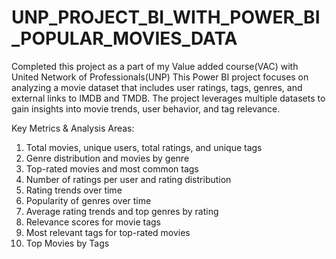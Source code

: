 # UNP_PROJECT_BI_WITH_POWER_BI_POPULAR_MOVIES_DATA

Completed this project as a part of my Value added course(VAC) with United Network of Professionals(UNP)
This Power BI project focuses on analyzing a movie dataset that includes user ratings, tags, genres, and external links to IMDB and TMDB. The project leverages multiple datasets to gain insights into movie trends, user behavior, and tag relevance.

Key Metrics & Analysis Areas:
1) Total movies, unique users, total ratings, and unique tags
2) Genre distribution and movies by genre
3) Top-rated movies and most common tags
4) Number of ratings per user and rating distribution
5) Rating trends over time
6) Popularity of genres over time
7) Average rating trends and top genres by rating
8) Relevance scores for movie tags
9) Most relevant tags for top-rated movies
10) Top Movies by Tags
